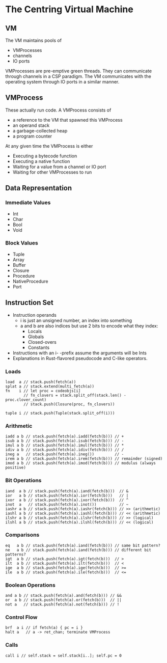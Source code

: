 # The Centring Virtual Machine

## VM

The VM maintains pools of

* VMProcesses
* channels
* IO ports

VMProcesses are pre-emptive green threads. They can communicate through channels
in a CSP paradigm. The VM communicates with the operating system through IO
ports in a similar manner.

## VMProcess

These actually run code. A VMProcess consists of

* a reference to the VM that spawned this VMProcess 
* an operand stack
* a garbage-collected heap
* a program counter

At any given time the VMProcess is either

* Executing a bytecode function
* Executing a native function
* Waiting for a value from a channel or IO port
* Waiting for other VMProcesses to run

## Data Representation

### Immediate Values

* Int
* Char
* Bool
* Void

### Block Values

* Tuple
* Array
* Buffer
* Closure
* Procedure
* NativeProcedure
* Port

## Instruction Set

* Instruction operands
  - i is just an unsigned number, an index into something
  - a and b are also indices but use 2 bits to encode what they index:
    * Locals
    * Globals
    * Closed-overs
    * Constants
* Instructions with an i- -prefix assume the arguments will be Ints
* Explanations in Rust-flavored pseudocode and C-like operators.

### Loads

```
load  a // stack.push(fetch(a))
splat a // stack.extend(multi_fetch(a))
fn    i // let proc = codeobjs[i]
        // fn_clovers = stack.split_off(stack.len() - proc.clover_count)
        // stack.push(Closure(proc, fn_clovers))

tuple i // stack.push(Tuple(stack.split_off(i)))
```

### Arithmetic

```
iadd a b // stack.push(fetch(a).iadd(fetch(b))) // +
isub a b // stack.push(fetch(a).isub(fetch(b))) // -
imul a b // stack.push(fetch(a).imul(fetch(b))) // *
idiv a b // stack.push(fetch(a).idiv(fetch(b))) // /
ineg a   // stack.push(fetch(a).ineg())         // -
irem a b // stack.push(fetch(a).irem(fetch(b))) // remainder (signed)
imod a b // stack.push(fetch(a).imod(fetch(b))) // modulus (always positive)
```

### Bit Operations

```
iand  a b // stack.push(fetch(a).iand(fetch(b)))  // &
ior   a b // stack.push(fetch(a).ior(fetch(b)))   // |
ixor  a b // stack.push(fetch(a).ixor(fetch(b)))  // ^
inot  a   // stack.push(fetch(a).inot())          // ~
iashr a b // stack.push(fetch(a).iashr(fetch(b))) // >> (arithmetic)
iashl a b // stack.push(fetch(a).iashl(fetch(b))) // << (arithmetic)
ilshr a b // stack.push(fetch(a).ilshr(fetch(b))) // >> (logical)
ilshl a b // stack.push(fetch(a).ilshl(fetch(b))) // << (logical)
```

### Comparisons

```
eq   a b // stack.push(fetch(a).iand(fetch(b))) // same bit pattern?
ne   a b // stack.push(fetch(a).iand(fetch(b))) // different bit patterns?
igt  a b // stack.push(fetch(a).igt(fetch(b)))  // >
ilt  a b // stack.push(fetch(a).ilt(fetch(b)))  // <
ige  a b // stack.push(fetch(a).ige(fetch(b)))  // >=
ile  a b // stack.push(fetch(a).ile(fetch(b)))  // <=
```

### Boolean Operations

```
and a b // stack.push(fetch(a).and(fetch(b))) // &&
or  a b // stack.push(fetch(a).or(fetch(b)))  // ||
not a   // stack.push(fetch(a).not(fetch(b))) // !
```

### Control Flow

```
brf  a i // if fetch(a) { pc = i }
halt a   // a -> ret_chan; terminate VMProcess
```

### Calls

```
call i // self.stack = self.stack[i..]; self.pc = 0
```
